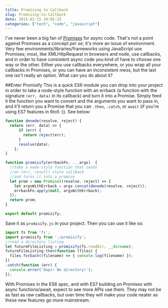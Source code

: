 ```yaml
---
title: Promising to Callback
slug: Promising-to-Callback
date: 2015-02-15 20:05:25
categories: ["tech", "code", "javascript"]
---
```

I've never been a big fan of [Promises](https://developer.mozilla.org/en-US/docs/Web/JavaScript/Reference/Global_Objects/Promise) for async code. That's not a point against Promises as a concept *per se*; it's more an issue of environment. Very few environments/libraries/frameworks using JavaScript use Promises; most, like XMLHttpRequest in browsers and node, use callbacks, and in order to have consistent async code you kind of have to choose one way or the other. Either you use callbacks everywhere, or you wrap all your callbacks in Promises, or you can have an inconsistent mess, but the last one isn't really an option. What can you do about it?

##Enter Promisify
This is a quick ES6 module you can drop into your project in order to take a node-style function with an errback (a function with the signature `(err, data)` in its callback) and turn it into a Promise. Simply feed it the function you want to convert and the arguments you want to pass in, and it'll return you a Promise that you can `.then`, `.catch`, or `await` (if you're using ES7 features in 6to5 :)). See below:
```javascript
function denode(resolve, reject) {
  return (err, data) => {
      if (err) {
        return reject(err);
      }
      resolve(data);
    };
}

function promisify(errbackFn, ...args)  {
  //take a node-style function that sends
  //an (err, result) style callback
  //and turns it into a promise
  let prom = new Promise((resolve, reject) => {
    let argsWithErrback = args.concat(denode(resolve, reject));
    errbackFn.apply(null, argsWithErrback);
  });
  return prom;
}

export default promisify;
```
Save it as `promisify.js` in your project. Then you can use it like so:
```javascript
import fs from 'fs';
import promisify from './promisify';
//read a directory listing
let futureFileListing = promisify(fs.readDir, __dirname);
futureFileListing.then(function (files) {
  files.forEach((filename) => { console.log(filename) });
})
.catch(function (err) {
  console.error('Oops! No directory!');
});
```
With Promises in the ES6 spec, and with ES7 building on Promises with async functions/await, expect to see more APIs use them. They may not be as fast as raw callbacks, but over time they will make your code neater as these new features go more mainstream.
